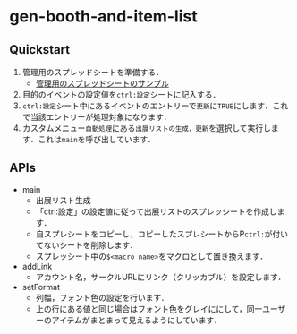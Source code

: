 # gen-booth-and-item-list

## Quickstart

1. 管理用のスプレッドシートを準備する．
    * [管理用のスプレッドシートのサンプル](https://docs.google.com/spreadsheets/d/1XDzujgjO1CjoHUfyMWb52m8agPokiQMVKkSGMhY5AIU/edit?usp=sharing)
1. 目的のイベントの設定値を`ctrl:設定`シートに記入する．
1. `ctrl:設定`シート中にあるイベントのエントリーで`更新`に`TRUE`にします．これで当該エントリーが処理対象になります．
1. カスタムメニュー`自動処理`にある`出展リストの生成，更新`を選択して実行します．これは`main`を呼び出しています．

## APIs

* main
  * 出展リスト生成
  * 「ctrl:設定」の設定値に従って出展リストのスプレッシートを作成します．
  * 自スプレシートをコピーし，コピーしたスプレシートからP`ctrl:`が付いてないシートを削除します．
  * スプレッシート中の`$<macro name>`をマクロとして置き換えます．
* addLink
  * アカウント名，サークルURLにリンク（クリッカブル）を設定します．
* setFormat
  * 列幅，フォント色の設定を行います．
  * 上の行にある値と同じ場合はフォント色をグレイににして，同一ユーザーのアイテムがまとまって見えるようにしています．
